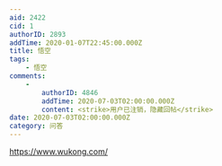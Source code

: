 ```yaml
---
aid: 2422
cid: 1
authorID: 2893
addTime: 2020-01-07T22:45:00.000Z
title: 悟空
tags:
    - 悟空
comments:
    -
        authorID: 4846
        addTime: 2020-07-03T02:00:00.000Z
        content: <strike>用户已注销，隐藏回帖</strike>
date: 2020-07-03T02:00:00.000Z
category: 问答
---
```


https://www.wukong.com/
